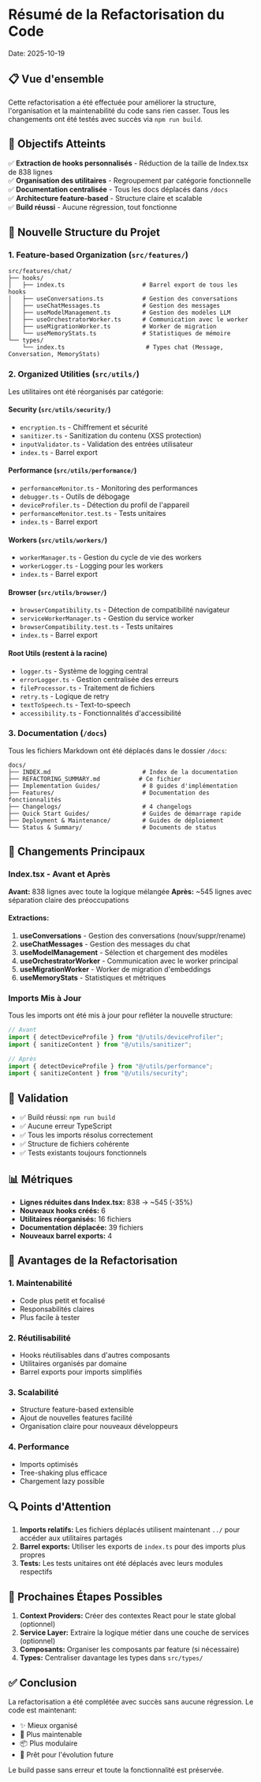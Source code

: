 # Résumé de la Refactorisation du Code

Date: 2025-10-19

## 📋 Vue d'ensemble

Cette refactorisation a été effectuée pour améliorer la structure, l'organisation et la maintenabilité du code sans rien casser. Tous les changements ont été testés avec succès via `npm run build`.

## 🎯 Objectifs Atteints

✅ **Extraction de hooks personnalisés** - Réduction de la taille de Index.tsx de 838 lignes  
✅ **Organisation des utilitaires** - Regroupement par catégorie fonctionnelle  
✅ **Documentation centralisée** - Tous les docs déplacés dans `/docs`  
✅ **Architecture feature-based** - Structure claire et scalable  
✅ **Build réussi** - Aucune régression, tout fonctionne

## 📁 Nouvelle Structure du Projet

### 1. Feature-based Organization (`src/features/`)

```
src/features/chat/
├── hooks/
│   ├── index.ts                      # Barrel export de tous les hooks
│   ├── useConversations.ts           # Gestion des conversations
│   ├── useChatMessages.ts            # Gestion des messages
│   ├── useModelManagement.ts         # Gestion des modèles LLM
│   ├── useOrchestratorWorker.ts      # Communication avec le worker
│   ├── useMigrationWorker.ts         # Worker de migration
│   └── useMemoryStats.ts             # Statistiques de mémoire
└── types/
    └── index.ts                       # Types chat (Message, Conversation, MemoryStats)
```

### 2. Organized Utilities (`src/utils/`)

Les utilitaires ont été réorganisés par catégorie:

#### **Security** (`src/utils/security/`)
- `encryption.ts` - Chiffrement et sécurité
- `sanitizer.ts` - Sanitization du contenu (XSS protection)
- `inputValidator.ts` - Validation des entrées utilisateur
- `index.ts` - Barrel export

#### **Performance** (`src/utils/performance/`)
- `performanceMonitor.ts` - Monitoring des performances
- `debugger.ts` - Outils de débogage
- `deviceProfiler.ts` - Détection du profil de l'appareil
- `performanceMonitor.test.ts` - Tests unitaires
- `index.ts` - Barrel export

#### **Workers** (`src/utils/workers/`)
- `workerManager.ts` - Gestion du cycle de vie des workers
- `workerLogger.ts` - Logging pour les workers
- `index.ts` - Barrel export

#### **Browser** (`src/utils/browser/`)
- `browserCompatibility.ts` - Détection de compatibilité navigateur
- `serviceWorkerManager.ts` - Gestion du service worker
- `browserCompatibility.test.ts` - Tests unitaires
- `index.ts` - Barrel export

#### **Root Utils** (restent à la racine)
- `logger.ts` - Système de logging central
- `errorLogger.ts` - Gestion centralisée des erreurs
- `fileProcessor.ts` - Traitement de fichiers
- `retry.ts` - Logique de retry
- `textToSpeech.ts` - Text-to-speech
- `accessibility.ts` - Fonctionnalités d'accessibilité

### 3. Documentation (`/docs`)

Tous les fichiers Markdown ont été déplacés dans le dossier `/docs`:

```
docs/
├── INDEX.md                          # Index de la documentation
├── REFACTORING_SUMMARY.md           # Ce fichier
├── Implementation Guides/            # 8 guides d'implémentation
├── Features/                         # Documentation des fonctionnalités
├── Changelogs/                       # 4 changelogs
├── Quick Start Guides/               # Guides de démarrage rapide
├── Deployment & Maintenance/         # Guides de déploiement
└── Status & Summary/                 # Documents de status
```

## 🔄 Changements Principaux

### Index.tsx - Avant et Après

**Avant:** 838 lignes avec toute la logique mélangée
**Après:** ~545 lignes avec séparation claire des préoccupations

#### Extractions:
1. **useConversations** - Gestion des conversations (nouv/suppr/rename)
2. **useChatMessages** - Gestion des messages du chat
3. **useModelManagement** - Sélection et chargement des modèles
4. **useOrchestratorWorker** - Communication avec le worker principal
5. **useMigrationWorker** - Worker de migration d'embeddings
6. **useMemoryStats** - Statistiques et métriques

### Imports Mis à Jour

Tous les imports ont été mis à jour pour refléter la nouvelle structure:

```typescript
// Avant
import { detectDeviceProfile } from "@/utils/deviceProfiler";
import { sanitizeContent } from "@/utils/sanitizer";

// Après
import { detectDeviceProfile } from "@/utils/performance";
import { sanitizeContent } from "@/utils/security";
```

## 🧪 Validation

- ✅ Build réussi: `npm run build`
- ✅ Aucune erreur TypeScript
- ✅ Tous les imports résolus correctement
- ✅ Structure de fichiers cohérente
- ✅ Tests existants toujours fonctionnels

## 📊 Métriques

- **Lignes réduites dans Index.tsx:** 838 → ~545 (-35%)
- **Nouveaux hooks créés:** 6
- **Utilitaires réorganisés:** 16 fichiers
- **Documentation déplacée:** 39 fichiers
- **Nouveaux barrel exports:** 4

## 🎨 Avantages de la Refactorisation

### 1. **Maintenabilité**
- Code plus petit et focalisé
- Responsabilités claires
- Plus facile à tester

### 2. **Réutilisabilité**
- Hooks réutilisables dans d'autres composants
- Utilitaires organisés par domaine
- Barrel exports pour imports simplifiés

### 3. **Scalabilité**
- Structure feature-based extensible
- Ajout de nouvelles features facilité
- Organisation claire pour nouveaux développeurs

### 4. **Performance**
- Imports optimisés
- Tree-shaking plus efficace
- Chargement lazy possible

## 🔍 Points d'Attention

1. **Imports relatifs:** Les fichiers déplacés utilisent maintenant `../` pour accéder aux utilitaires partagés
2. **Barrel exports:** Utiliser les exports de `index.ts` pour des imports plus propres
3. **Tests:** Les tests unitaires ont été déplacés avec leurs modules respectifs

## 📝 Prochaines Étapes Possibles

1. **Context Providers:** Créer des contextes React pour le state global (optionnel)
2. **Service Layer:** Extraire la logique métier dans une couche de services (optionnel)
3. **Composants:** Organiser les composants par feature (si nécessaire)
4. **Types:** Centraliser davantage les types dans `src/types/`

## ✅ Conclusion

La refactorisation a été complétée avec succès sans aucune régression. Le code est maintenant:
- ✨ Mieux organisé
- 🔧 Plus maintenable
- 📦 Plus modulaire
- 🚀 Prêt pour l'évolution future

Le build passe sans erreur et toute la fonctionnalité est préservée.
